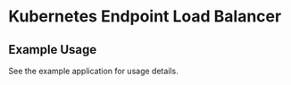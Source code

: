 # Kubernetes Endpoint Load Balancer

## Example Usage

See the example application for usage details.
